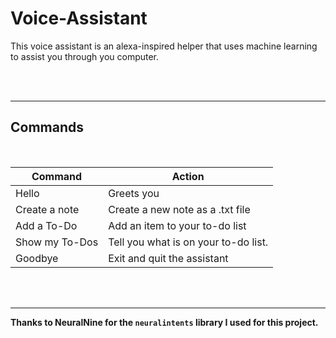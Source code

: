# Voice-Assistant

This voice assistant is an alexa-inspired helper that uses machine learning to
assist you through you computer.

<br/>
<br/>

------------------------

## **Commands**

<br/>

| Command        | Action                               |
|----------------|--------------------------------------|
| Hello          | Greets you                           |
| Create a note  | Create a new note as a .txt file     |
| Add a To-Do    | Add an item to your to-do list       |
| Show my To-Dos | Tell you what is on your to-do list. |
| Goodbye        | Exit and quit the assistant          |


<br/>
<br/>

--------------------

**Thanks to NeuralNine for the `neuralintents` library I used for this project.**
